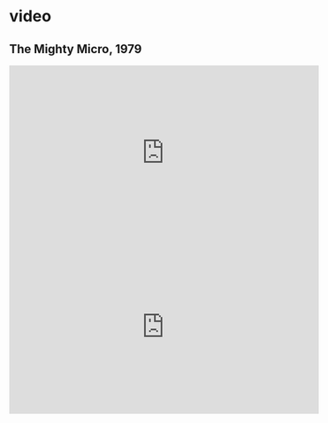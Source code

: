 # video

## The Mighty Micro, 1979

<iframe width="560" height="315" src="https://www.youtube.com/embed/videoseries?list=PL13dwmxpaKl5JJyC4L09uf_PFXkn6FlGA" frameborder="0" allow="accelerometer; autoplay; encrypted-media; gyroscope; picture-in-picture" allowfullscreen></iframe>

<iframe width="560" height="315" src="https://www.youtube.com/embed/videoseries?list=PLqrLFTwrYemNYgb-hPXd3Kiwe0L8vuyIr" frameborder="0" allow="accelerometer; autoplay; encrypted-media; gyroscope; picture-in-picture" allowfullscreen></iframe>


